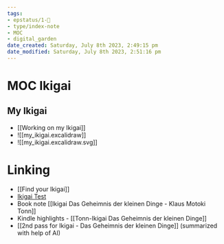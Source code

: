 ```yaml
---
tags: 
- epstatus/1-🌱
- type/index-note
- MOC
- digital_garden
date_created: Saturday, July 8th 2023, 2:49:15 pm
date_modified: Saturday, July 8th 2023, 2:51:16 pm
---
```

# MOC Ikigai
## My Ikigai
+ [[Working on my Ikigai]]
+ ![[my_ikigai.excalidraw]]
+ ![[my_ikigai.excalidraw.svg]]

# Linking
+ [[Find your Ikigai]]
+ [Ikigai Test](https://finde-zukunft.de/blog/ikigai-qualitten-test-ikigai-9)
+ Book note [[Ikigai Das Geheimnis der kleinen Dinge - Klaus Motoki Tonn]]
+ Kindle highlights - [[Tonn-Ikigai Das Geheimnis der kleinen Dinge]]
+ [[2nd pass for Ikigai - Das Geheimnis der kleinen Dinge]] (summarized with help of AI)
